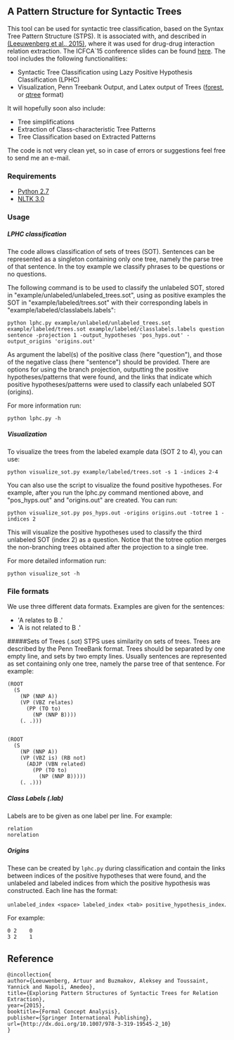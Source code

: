 ## A Pattern Structure for Syntactic Trees

This tool can be used for syntactic tree classification, based on the Syntax Tree Pattern Structure (STPS). It is associated with, and described in [(Leeuwenberg et al., 2015)](http://link.springer.com/chapter/10.1007%2F978-3-319-19545-2_10), where it was used for drug-drug interaction relation extraction. The ICFCA`15 conference slides can be found [here](https://github.com/tuur/STPS/raw/master/slides.pdf).
The tool includes the following functionalities:

* Syntactic Tree Classification using Lazy Positive Hypothesis Classification (LPHC)
* Visualization, Penn Treebank Output, and Latex output of Trees ([forest](https://www.ctan.org/pkg/forest?lang=en), or [qtree](https://www.ctan.org/pkg/qtree?lang=en) format)

It will hopefully soon also include:
* Tree simplifications
* Extraction of Class-characteristic Tree Patterns
* Tree Classification based on Extracted Patterns

The code is not very clean yet, so in case of errors or suggestions feel free to send me an e-mail.

### Requirements
* [Python 2.7](https://www.python.org/download/releases/2.7/)
* [NLTK 3.0](http://www.nltk.org/)

### Usage

##### LPHC classification
The code allows classification of sets of trees (SOT). Sentences can be represented as a singleton containing only one tree, namely the parse tree of that sentence. In the toy example we classify phrases to be questions or no questions.

The following command is to be used to classify the unlabeled SOT, stored in "example/unlabeled/unlabeled_trees.sot", using as positive examples the SOT in "example/labeled/trees.sot" with their corresponding labels in "example/labeled/classlabels.labels":

```
python lphc.py example/unlabeled/unlabeled_trees.sot example/labeled/trees.sot example/labeled/classlabels.labels question sentence -projection 1 -output_hypotheses 'pos_hyps.out' -output_origins 'origins.out'
```
As argument the label(s) of the positive class (here "question"), and those of the negative class (here "sentence") should be provided. There are options for using the branch projection, outputting the positive hypotheses/patterns that were found, and the links that indicate which positive hypotheses/patterns were used to classify each unlabeled SOT (origins).

For more information run:

```python lphc.py -h```

##### Visualization

To visualize the trees from the labeled example data (SOT 2 to 4), you can use:

```python visualize_sot.py example/labeled/trees.sot -s 1 -indices 2-4```

You can also use the script to visualize the found positive hypotheses. For example, after you run the lphc.py command mentioned above, and "pos_hyps.out" and "origins.out" are created. You can run:

```
python visualize_sot.py pos_hyps.out -origins origins.out -totree 1 -indices 2
```

This will visualize the positive hypotheses used to classify the third unlabeled SOT (index 2) as a question. Notice that the totree option merges the non-branching trees obtained after the projection to a single tree.

For more detailed information run:

```python visualize_sot -h```

### File formats
We use three different data formats. Examples are given for the sentences:
* 'A relates to B .'
* 'A is not related to B .'

#####Sets of Trees (.sot)
STPS uses similarity on sets of trees. Trees are described by the Penn TreeBank format. Trees should be separated by one empty line, and sets by two empty lines. Usually sentences are represented as set containing only one tree, namely the parse tree of that sentence. For example:

```
(ROOT
  (S
    (NP (NNP A))
    (VP (VBZ relates)
      (PP (TO to)
        (NP (NNP B))))
    (. .)))


(ROOT
  (S
    (NP (NNP A))
    (VP (VBZ is) (RB not)
      (ADJP (VBN related)
        (PP (TO to)
          (NP (NNP B)))))
    (. .)))
```

##### Class Labels (.lab)
Labels are to be given as one label per line. For example:
```
relation
norelation
```

##### Origins
These can be created by `lphc.py` during classification and contain the links between indices of the positive hypotheses that were found, and the unlabeled and labeled indices from which the positive hypothesis was constructed. Each line has the format:

```unlabeled_index <space> labeled_index <tab> positive_hypothesis_index```. 

For example:

```
0 2    0
3 2    1
```

## Reference

```
@incollection{
author={Leeuwenberg, Artuur and Buzmakov, Aleksey and Toussaint, Yannick and Napoli, Amedeo},
title={Exploring Pattern Structures of Syntactic Trees for Relation Extraction},
year={2015},
booktitle={Formal Concept Analysis},
publisher={Springer International Publishing},
url={http://dx.doi.org/10.1007/978-3-319-19545-2_10}
}
```


